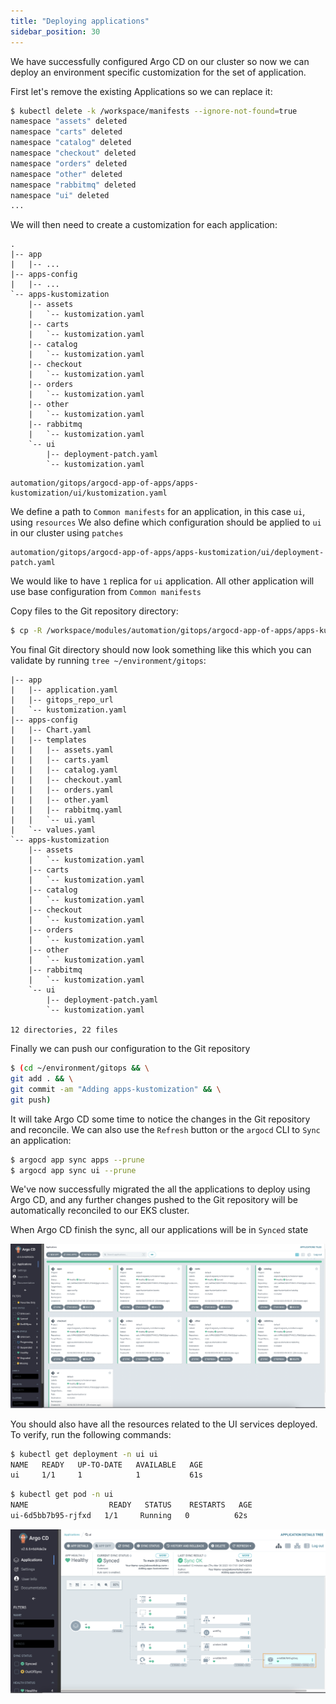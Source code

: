 ```yaml
---
title: "Deploying applications"
sidebar_position: 30
---
```


We have successfully configured Argo CD on our cluster so now we can deploy an environment specific customization for the set of application.

First let's remove the existing Applications so we can replace it:

```bash
$ kubectl delete -k /workspace/manifests --ignore-not-found=true
namespace "assets" deleted
namespace "carts" deleted
namespace "catalog" deleted
namespace "checkout" deleted
namespace "orders" deleted
namespace "other" deleted
namespace "rabbitmq" deleted
namespace "ui" deleted
...
```

We will then need to create a customization for each application:

```
.
|-- app
|   |-- ...
|-- apps-config
|   |-- ...
`-- apps-kustomization
    |-- assets
    |   `-- kustomization.yaml
    |-- carts
    |   `-- kustomization.yaml
    |-- catalog
    |   `-- kustomization.yaml
    |-- checkout
    |   `-- kustomization.yaml
    |-- orders
    |   `-- kustomization.yaml
    |-- other
    |   `-- kustomization.yaml
    |-- rabbitmq
    |   `-- kustomization.yaml
    `-- ui
        |-- deployment-patch.yaml
        `-- kustomization.yaml
```

```file
automation/gitops/argocd-app-of-apps/apps-kustomization/ui/kustomization.yaml
```

We define a path to `Common manifests` for an application, in this case `ui`, using `resources`
We also define which configuration should be applied to `ui` in our cluster using `patches`

```file
automation/gitops/argocd-app-of-apps/apps-kustomization/ui/deployment-patch.yaml
```

We would like to have `1` replica for `ui` application. All other application will use base configuration from `Common manifests`

Copy files to the Git repository directory:

```bash
$ cp -R /workspace/modules/automation/gitops/argocd-app-of-apps/apps-kustomization ~/environment/gitops/
```

You final Git directory should now look something like this which you can validate by running `tree ~/environment/gitops`:

```
|-- app
|   |-- application.yaml
|   |-- gitops_repo_url
|   `-- kustomization.yaml
|-- apps-config
|   |-- Chart.yaml
|   |-- templates
|   |   |-- assets.yaml
|   |   |-- carts.yaml
|   |   |-- catalog.yaml
|   |   |-- checkout.yaml
|   |   |-- orders.yaml
|   |   |-- other.yaml
|   |   |-- rabbitmq.yaml
|   |   `-- ui.yaml
|   `-- values.yaml
`-- apps-kustomization
    |-- assets
    |   `-- kustomization.yaml
    |-- carts
    |   `-- kustomization.yaml
    |-- catalog
    |   `-- kustomization.yaml
    |-- checkout
    |   `-- kustomization.yaml
    |-- orders
    |   `-- kustomization.yaml
    |-- other
    |   `-- kustomization.yaml
    |-- rabbitmq
    |   `-- kustomization.yaml
    `-- ui
        |-- deployment-patch.yaml
        `-- kustomization.yaml

12 directories, 22 files
```

Finally we can push our configuration to the Git repository

```bash
$ (cd ~/environment/gitops && \
git add . && \
git commit -am "Adding apps-kustomization" && \
git push)
```

It will take Argo CD some time to notice the changes in the Git repository and reconcile.
We can also use the `Refresh` button or the `argocd` CLI to `Sync` an application:

```bash timeout=300 hook=deployment
$ argocd app sync apps --prune
$ argocd app sync ui --prune
```

We've now successfully migrated the all the applications to deploy using Argo CD, and any further changes pushed to the Git repository will be automatically reconciled to our EKS cluster.

When Argo CD finish the sync, all our applications will be in `Synced` state

![argocd-ui-apps.png](assets/argocd-ui-apps-synced.png)

You should also have all the resources related to the UI services deployed. To verify, run the following commands:

```bash
$ kubectl get deployment -n ui ui
NAME   READY   UP-TO-DATE   AVAILABLE   AGE
ui     1/1     1            1           61s
```

```bash
$ kubectl get pod -n ui
NAME                  READY   STATUS    RESTARTS   AGE
ui-6d5bb7b95-rjfxd   1/1     Running   0          62s
```

![argocd-deploy-application](assets/argocd-deploy-application.png)
